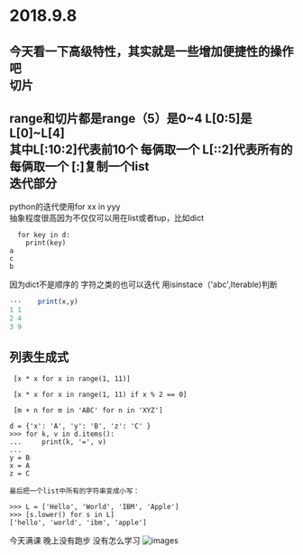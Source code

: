 2018.9.8
=======
今天看一下高级特性，其实就是一些增加便捷性的操作吧  
切片
----
range和切片都是range（5）是0~4 L[0:5]是L[0]~L[4]  
**其中L[:10:2]代表前10个 每俩取一个 L[::2]代表所有的 每俩取一个 [:]复制一个list**  
迭代部分
-----
 python的迭代使用for xx in yyy  
抽象程度很高因为不仅仅可以用在list或者tup，比如dict  
```d={'a':1,'b':2,"c":3}  
  for key in d:  
    print(key)  
a  
c  
b
```  
因为dict不是顺序的 字符之类的也可以迭代 用isinstace（'abc',Iterable)判断  
```for x,y in [(1,1),(2,4),(3,5)]:  
···    print(x,y)  
1 1  
2 4  
3 9 
 ```
列表生成式
-----
```
 [x * x for x in range(1, 11)]  

 [x * x for x in range(1, 11) if x % 2 == 0]  

 [m + n for m in 'ABC' for n in 'XYZ']

d = {'x': 'A', 'y': 'B', 'z': 'C' }
>>> for k, v in d.items():
...     print(k, '=', v)
...
y = B
x = A
z = C

最后把一个list中所有的字符串变成小写：

>>> L = ['Hello', 'World', 'IBM', 'Apple']
>>> [s.lower() for s in L]
['hello', 'world', 'ibm', 'apple']
```
今天满课 晚上没有跑步 没有怎么学习
![images](https://wx1.sinaimg.cn/mw1024/923642a7gy1ftgekenti7j20ku0gyn66.jpg)
